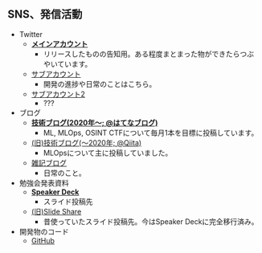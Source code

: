 ## SNS、発信活動
- Twitter
    - [**メインアカウント**](http://twitter.com/meow_noisy)
        - リリースしたものの告知用。ある程度まとまった物ができたらつぶやいています。
    - [サブアカウント](https://twitter.com/meow_ASEqS)
        - 開発の進捗や日常のことはこちら。
    - [サブアカウント2](https://twitter.com/m30wbad0ps3c)
        - ???
- ブログ
    - [**技術ブログ(2020年〜; @はてなブログ)**](https://meow-memow.hatenablog.com/)
        - ML, MLOps, OSINT CTFについて毎月1本を目標に投稿しています。
    - [(旧)技術ブログ(〜2020年; @Qiita)](https://qiita.com/meow_noisy)
        - MLOpsについて主に投稿していました。
    - [雑記ブログ](https://meow-noisy.hatenablog.com/)
        - 日常のこと。
- 勉強会発表資料
    - [**Speaker Deck**](https://speakerdeck.com/meow_noisy)
        - スライド投稿先
    - [(旧)Slide Share](https://www2.slideshare.net/meownoisy)
        - 昔使っていたスライド投稿先。今はSpeaker Deckに完全移行済み。
- 開発物のコード
    - [GitHub](https://github.com/meow-noisy)